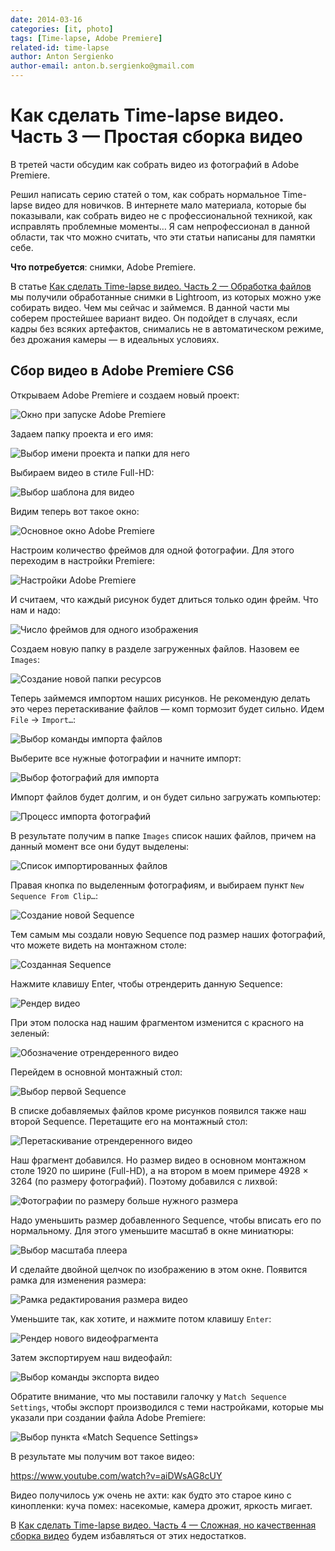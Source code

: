 ```yaml
---
date: 2014-03-16
categories: [it, photo]
tags: [Time-lapse, Adobe Premiere]
related-id: time-lapse
author: Anton Sergienko
author-email: anton.b.sergienko@gmail.com
---
```


# Как сделать Time-lapse видео. Часть 3 — Простая сборка видео

В третей части обсудим как собрать видео из фотографий в Adobe Premiere.

Решил написать серию статей о том, как собрать нормальное Time-lapse видео для новичков. В интернете мало материала, которые бы показывали, как собрать видео не с профессиональной техникой, как исправлять проблемные моменты… Я сам непрофессионал в данной области, так что можно считать, что эти статьи написаны для памятки себе.

**Что потребуется**: снимки, Adobe Premiere.

В статье [Как сделать Time-lapse видео. Часть 2 — Обработка файлов](https://github.com/Harrix/harrix.dev-blog-2014/blob/main/how-to-make-time-lapse-2/how-to-make-time-lapse-2.md) мы получили обработанные снимки в Lightroom, из которых можно уже собирать видео. Чем мы сейчас и займемся. В данной части мы соберем простейшее вариант видео. Он подойдет в случаях, если кадры без всяких артефактов, снимались не в автоматическом режиме, без дрожания камеры — в идеальных условиях.

## Сбор видео в Adobe Premiere CS6

Открываем Adobe Premiere и создаем новый проект:

![Окно при запуске Adobe Premiere](img/premiere_01.png)

Задаем папку проекта и его имя:

![Выбор имени проекта и папки для него](img/premiere_02.png)

Выбираем видео в стиле Full-HD:

![Выбор шаблона для видео](img/premiere_03.png)

Видим теперь вот такое окно:

![Основное окно Adobe Premiere](img/premiere_04.png)

Настроим количество фреймов для одной фотографии. Для этого переходим в настройки Premiere:

![Настройки Adobe Premiere](img/premiere_05.png)

И считаем, что каждый рисунок будет длиться только один фрейм. Что нам и надо:

![Число фреймов для одного изображения](img/premiere_06.png)

Создаем новую папку в разделе загруженных файлов. Назовем ее `Images`:

![Создание новой папки ресурсов](img/premiere_07.png)

Теперь займемся импортом наших рисунков. Не рекомендую делать это через перетаскивание файлов — комп тормозит будет сильно. Идем `File` → `Import…`:

![Выбор команды импорта файлов](img/premiere_08.png)

Выберите все нужные фотографии и начните импорт:

![Выбор фотографий для импорта](img/premiere_09.png)

Импорт файлов будет долгим, и он будет сильно загружать компьютер:

![Процесс импорта фотографий](img/premiere_10.png)

В результате получим в папке `Images` список наших файлов, причем на данный момент все они будут выделены:

![Список импортированных файлов](img/premiere_11.png)

Правая кнопка по выделенным фотографиям, и выбираем пункт `New Sequence From Clip…`:

![Создание новой Sequence](img/premiere_12.png)

Тем самым мы создали новую Sequence под размер наших фотографий, что можете видеть на монтажном столе:

![Созданная Sequence](img/premiere_13.png)

Нажмите клавишу Enter, чтобы отрендерить данную Sequence:

![Рендер видео](img/premiere_14.png)

При этом полоска над нашим фрагментом изменится с красного на зеленый:

![Обозначение отрендеренного видео](img/premiere_15.png)

Перейдем в основной монтажный стол:

![Выбор первой Sequence](img/premiere_16.png)

В списке добавляемых файлов кроме рисунков появился также наш второй Sequence. Перетащите его на монтажный стол:

![Перетаскивание отрендеренного видео](img/premiere_17.png)

Наш фрагмент добавился. Но размер видео в основном монтажном столе 1920 по ширине (Full-HD), а на втором в моем примере 4928 × 3264 (по размеру фотографий). Поэтому добавился с лихвой:

![Фотографии по размеру больше нужного размера](img/premiere_18.png)

Надо уменьшить размер добавленного Sequence, чтобы вписать его по нормальному. Для этого уменьшите масштаб в окне миниатюры:

![Выбор масштаба плеера](img/premiere_19.png)

И сделайте двойной щелчок по изображению в этом окне. Появится рамка для изменения размера:

![Рамка редактирования размера видео](img/premiere_20.png)

Уменьшите так, как хотите, и нажмите потом клавишу `Enter`:

![Рендер нового видеофрагмента](img/premiere_21.png)

Затем экспортируем наш видеофайл:

![Выбор команды экспорта видео](img/premiere_22.png)

Обратите внимание, что мы поставили галочку у `Match Sequence Settings`, чтобы экспорт производился с теми настройками, которые мы указали при создании файла Adobe Premiere:

![Выбор пункта «Match Sequence Settings»](img/premiere_23.png)

В результате мы получим вот такое видео:

<https://www.youtube.com/watch?v=aiDWsAG8cUY>

Видео получилось уж очень не ахти: как будто это старое кино с кинопленки: куча помех: насекомые, камера дрожит, яркость мигает.

В [Как сделать Time-lapse видео. Часть 4 — Сложная, но качественная сборка видео](https://github.com/Harrix/harrix.dev-blog-2014/blob/main/how-to-make-time-lapse-4/how-to-make-time-lapse-4.md) будем избавляться от этих недостатков.
